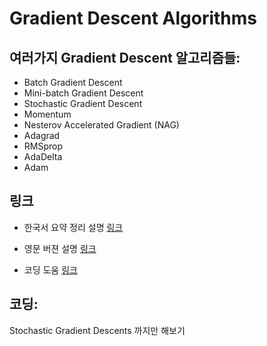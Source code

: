 # Gradient Descent Algorithms
## 여러가지 Gradient Descent 알고리즘들:
* Batch Gradient Descent
* Mini-batch Gradient Descent
* Stochastic Gradient Descent
* Momentum
* Nesterov Accelerated Gradient (NAG)
* Adagrad
* RMSprop
* AdaDelta
* Adam

## 링크
* 한국서 요약 정리 설명 [링크](http://shuuki4.github.io/deep%20learning/2016/05/20/Gradient-Descent-Algorithm-Overview.html)

* 영문 버젼 설명 [링크](http://ruder.io/optimizing-gradient-descent/)

* 코딩 도움 [링크](https://wiseodd.github.io/techblog/2016/06/22/nn-optimization/)

## 코딩:
Stochastic Gradient Descents 까지만 해보기
